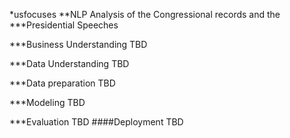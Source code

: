 *usfocuses
**NLP Analysis of the Congressional records and the ***Presidential Speeches

***Business Understanding TBD

***Data Understanding TBD

***Data preparation TBD

***Modeling TBD

***Evaluation TBD ####Deployment TBD

